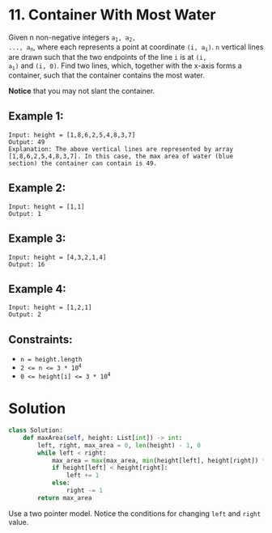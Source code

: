 # 11. Container With Most Water

Given n non-negative integers <code>a<sub>1</sub>, a<sub>2</sub>, ..., a<sub>n</sub></code>, where each represents a point at coordinate <code>(i, a<sub>i</sub>)</code>. `n` vertical lines are drawn such that the two endpoints of the line `i` is at <code>(i, a<sub>i</sub>)</code> and `(i, 0)`. Find two lines, which, together with the x-axis forms a container, such that the container contains the most water.

**Notice** that you may not slant the container.

## Example 1:

```
Input: height = [1,8,6,2,5,4,8,3,7]
Output: 49
Explanation: The above vertical lines are represented by array [1,8,6,2,5,4,8,3,7]. In this case, the max area of water (blue section) the container can contain is 49.
```

## Example 2:
```
Input: height = [1,1]
Output: 1
```

## Example 3:
```
Input: height = [4,3,2,1,4]
Output: 16
```

## Example 4:
```
Input: height = [1,2,1]
Output: 2
```

## Constraints:
- `n = height.length`
- <code>2 <= n <= 3 * 10<sup>4</sup></code>
- <code>0 <= height[i] <= 3 * 10<sup>4</sup></code>

# Solution
```python
class Solution:
    def maxArea(self, height: List[int]) -> int:
        left, right, max_area = 0, len(height) - 1, 0
        while left < right:
            max_area = max(max_area, min(height[left], height[right]) * (right - left))
            if height[left] < height[right]:
                left += 1
            else:
                right -= 1
        return max_area
```
Use a two pointer model. Notice the conditions for changing `left` and `right` value.
